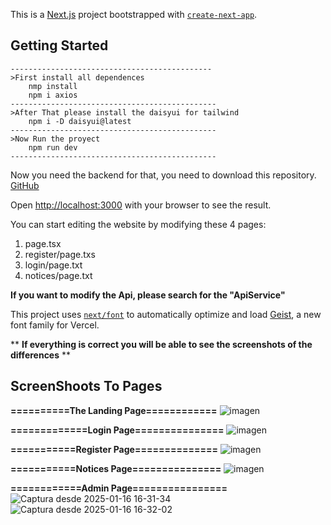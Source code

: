 This is a [Next.js](https://nextjs.org) project bootstrapped with [`create-next-app`](https://nextjs.org/docs/app/api-reference/cli/create-next-app).

## Getting Started


    ---------------------------------------------
    >First install all dependences
        nmp install
        npm i axios
    ----------------------------------------------
    >After That please install the daisyui for tailwind
        npm i -D daisyui@latest
    ----------------------------------------------
    >Now Run the proyect
        npm run dev
    ----------------------------------------------

Now you need the backend for that, you need to download this repository.
[GitHub](https://github.com/JoseMi317/Backend-for-news-page)

Open [http://localhost:3000](http://localhost:3000) with your browser to see the result.

You can start editing the website by modifying these 4 pages:
1. page.tsx
2. register/page.txs
3. login/page.txt
4. notices/page.txt
   
**If you want to modify the Api, please search for the "ApiService"**


This project uses [`next/font`](https://nextjs.org/docs/app/building-your-application/optimizing/fonts) to automatically optimize and load [Geist](https://vercel.com/font), a new font family for Vercel.


** **If everything is correct you will be able to see the screenshots of the differences** **
## ScreenShoots To Pages

**==========The Landing Page============**
![imagen](https://github.com/user-attachments/assets/e2480171-d8d3-4dd9-b91c-8b0196d8b156)

**=============Login Page===============**
![imagen](https://github.com/user-attachments/assets/7e55b30e-794a-4a2f-b489-37ccfde008db)

**===========Register Page==============**
![imagen](https://github.com/user-attachments/assets/b46a0812-5d43-4cf0-a59a-2d054279f421)

**===========Notices Page===============**
![imagen](https://github.com/user-attachments/assets/4f7f6740-3331-45ea-8471-3e1b5d92b965)

**============Admin Page================**
![Captura desde 2025-01-16 16-31-34](https://github.com/user-attachments/assets/c954267b-fbbb-40e3-9120-7a5374ca3801)
![Captura desde 2025-01-16 16-32-02](https://github.com/user-attachments/assets/f2d9cdbc-de8f-4dab-933e-1dc958bfb386)

